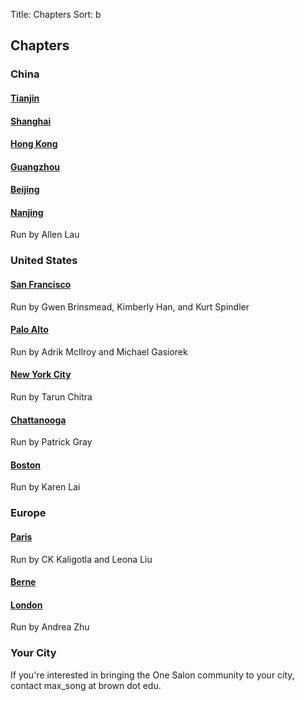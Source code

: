 Title: Chapters
Sort: b

## Chapters
<!-- TODO add a google map -->

### China

#### [Tianjin](#)

#### [Shanghai](#)

#### [Hong Kong](#)

#### [Guangzhou](#)

#### [Beijing](#)

#### [Nanjing](#)
Run by Allen Lau

### United States

#### [San Francisco](http://www.facebook.com/groups/salonsf)
Run by Gwen Brinsmead, Kimberly Han, and Kurt Spindler

#### [Palo Alto](http://www.facebook.com/groups/stanfordsalon)
Run by Adrik McIlroy and Michael Gasiorek

#### [New York City](https://www.facebook.com/groups/NYCSalon/)
Run by Tarun Chitra

#### [Chattanooga](https://www.facebook.com/groups/879080052181326/)
Run by Patrick Gray

#### [Boston](#)
Run by Karen Lai

### Europe

#### [Paris](https://www.facebook.com/groups/parissalon/)
Run by CK Kaligotla and Leona Liu

#### [Berne](https://www.facebook.com/groups/145823042428305/)

#### [London](#)
Run by Andrea Zhu

### Your City
If you're interested in bringing the One Salon community to your city, contact max_song
at brown dot edu.
